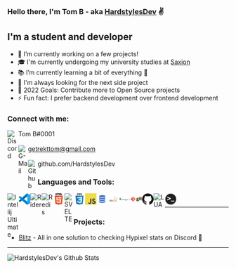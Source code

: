 ### Hello there, I'm Tom B - aka [HardstylesDev](https://github.com/hardstylesdev) ✌

## I'm a student and developer
- 🔭 I’m currently working on a few projects!
- 🎓 I'm currently undergoing my university studies at [Saxion](https://saxion.nl)
- 📚 I’m currently learning a bit of everything 🤣
- 🎯 I'm always looking for the next side project
- 🥅 2022 Goals: Contribute more to Open Source projects
- ⚡ Fun fact: I prefer backend development over frontend development

### Connect with me:

<img align="left" alt="Discord" width="25px" src="https://www.freepnglogos.com/uploads/discord-logo-png/concours-discord-cartes-voeux-fortnite-france-6.png" /> Tom B#0001<br>
<br>
<img align="left" alt="G-Mail" width="22px" src="https://upload.wikimedia.org/wikipedia/commons/4/4e/Gmail_Icon.png"/> getrekttom@gmail.com<br>
<br>
<img align="left" alt="Github" width="22px" src="https://assets.ifttt.com/images/channels/2107379463/icons/monochrome_large.png" /> github.com/HardstylesDev


### Languages and Tools:
[<img align="left" alt="Intellij Ultimate" width="26px" src="https://upload.wikimedia.org/wikipedia/commons/thumb/9/9c/IntelliJ_IDEA_Icon.svg/1200px-IntelliJ_IDEA_Icon.svg.png">][website]
[<img align="left" alt="Visual Studio Code" width="26px" src="https://raw.githubusercontent.com/github/explore/80688e429a7d4ef2fca1e82350fe8e3517d3494d/topics/visual-studio-code/visual-studio-code.png" />][website]
[<img align="left" alt="Rider" width="26px" src="https://upload.wikimedia.org/wikipedia/commons/thumb/6/6e/JetBrains_Rider_Icon.svg/1200px-JetBrains_Rider_Icon.svg.png" />][website]
[<img align="left" alt="Redis" width="26px" src="https://cdn4.iconfinder.com/data/icons/redis-2/1451/Untitled-2-512.png" />][website]
[<img align="left" alt="HTML5" width="26px" src="https://raw.githubusercontent.com/github/explore/80688e429a7d4ef2fca1e82350fe8e3517d3494d/topics/html/html.png" />][website]
[<img align="left" alt="SVELTE" width="21px" src="https://upload.wikimedia.org/wikipedia/commons/thumb/1/1b/Svelte_Logo.svg/1200px-Svelte_Logo.svg.png" />][website]
[<img align="left" alt="CSS3" width="26px" src="https://raw.githubusercontent.com/github/explore/80688e429a7d4ef2fca1e82350fe8e3517d3494d/topics/css/css.png" />][website]
[<img align="left" alt="JavaScript" width="26px" src="https://raw.githubusercontent.com/github/explore/80688e429a7d4ef2fca1e82350fe8e3517d3494d/topics/javascript/javascript.png" />][website]
[<img align="left" alt="SQL" width="26px" src="https://raw.githubusercontent.com/github/explore/80688e429a7d4ef2fca1e82350fe8e3517d3494d/topics/sql/sql.png" />][website]
[<img align="left" alt="MySQL" width="26px" src="https://raw.githubusercontent.com/github/explore/80688e429a7d4ef2fca1e82350fe8e3517d3494d/topics/mysql/mysql.png" />][website]
[<img align="left" alt="MongoDB" width="26px" src="https://raw.githubusercontent.com/github/explore/80688e429a7d4ef2fca1e82350fe8e3517d3494d/topics/mongodb/mongodb.png" />][website]
[<img align="left" alt="Git" width="26px" src="https://raw.githubusercontent.com/github/explore/80688e429a7d4ef2fca1e82350fe8e3517d3494d/topics/git/git.png" />][website]
[<img align="left" alt="GitHub" width="26px" src="https://raw.githubusercontent.com/github/explore/78df643247d429f6cc873026c0622819ad797942/topics/github/github.png" />][website]
[<img align="left" alt="LUA" width="26px" src="https://luaforum.com/data/assets/logo/lua-logo-inverted.png" />][website]
[<img align="left" alt="HTML5" width="26px" src="https://raw.githubusercontent.com/github/explore/80688e429a7d4ef2fca1e82350fe8e3517d3494d/topics/terminal/terminal.png" />][website]
<br />

---

### Projects:
- [Blitz](https://theblitzbot.com) - All in one solution to checking Hypixel stats on Discord 📢

---
<img align="left" alt="HardstylesDev's Github Stats" src="https://github-readme-stats.vercel.app/api?username=HardstylesDev&show_icons=true&hide_border=true" />

[website]: https://github.com/HardstylesDev
[gmail]: https://mail.google.com/mail/u/0/#inbox

